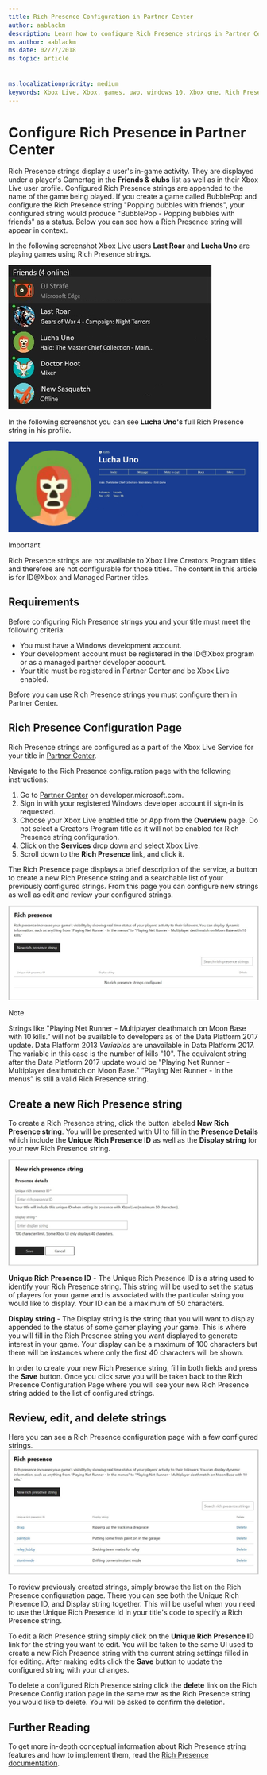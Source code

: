```yaml
---
title: Rich Presence Configuration in Partner Center
author: aablackm
description: Learn how to configure Rich Presence strings in Partner Center
ms.author: aablackm
ms.date: 02/27/2018
ms.topic: article


ms.localizationpriority: medium
keywords: Xbox Live, Xbox, games, uwp, windows 10, Xbox one, Rich Presence strings, Partner Center
---
```


# Configure Rich Presence in Partner Center

Rich Presence strings display a user's in-game activity. They are displayed under a player's Gamertag in the **Friends & clubs** list as well as in their Xbox Live user profile. Configured Rich Presence strings are appended to the name of the game being played. If you create a game called BubblePop and configure the Rich Presence string "Popping bubbles with friends", your configured string would produce "BubblePop - Popping bubbles with friends" as a status. Below you can see how a Rich Presence string will appear in context.

In the following screenshot Xbox Live users **Last Roar** and **Lucha Uno** are playing games using Rich Presence strings.

![Friends List Example](../../images/rich_presence/RichPresence_FriendsList_Screen.jpg)

In the following screenshot you can see **Lucha Uno's** full Rich Presence string in his profile.

![Profile Example](../../images/rich_presence/RichPresence_Config_ProfileScreen.jpg)

> [!IMPORTANT]
> Rich Presence strings are not available to Xbox Live Creators Program titles and therefore are not configurable for those titles. The content in this article is for ID@Xbox and Managed Partner titles.

## Requirements

Before configuring Rich Presence strings you and your title must meet the following criteria:

- You must have a Windows development account.
- Your development account must be registered in the ID@Xbox program or as a managed partner developer account.
- Your title must be registered in Partner Center and be Xbox Live enabled.

Before you can use Rich Presence strings you must configure them in Partner Center.

## Rich Presence Configuration Page

Rich Presence strings are configured as a part of the Xbox Live Service for your title in [Partner Center](https://partner.microsoft.com/dashboard).

Navigate to the Rich Presence configuration page with the following instructions:

1. Go to [Partner Center](https://partner.microsoft.com/dashboard) on developer.microsoft.com.
2. Sign in with your registered Windows developer account if sign-in is requested.
3. Choose your Xbox Live enabled title or App from the **Overview** page. Do not select a Creators Program title as it will not be enabled for Rich Presence string configuration.
4. Click on the **Services** drop down and select Xbox Live.
5. Scroll down to the **Rich Presence** link, and click it.

The Rich Presence page displays a brief description of the service, a button to create a new Rich Presence string and a searchable list of your previously configured strings. From this page you can configure new strings as well as edit and review your configured strings.

![Example Rich Presence string Config Page](../../images/rich_presence/RichPresence_ConfigPage_New.JPG)

> [!NOTE]
> Strings like "Playing Net Runner - Multiplayer deathmatch on Moon Base with 10 kills.” will not be available to developers as of the Data Platform 2017 update. Data Platform 2013 *Variables* are unavailable in Data Platform 2017. The variable in this case is the number of kills "10". The equivalent string after the Data Platform 2017 update would be "Playing Net Runner - Multiplayer deathmatch on Moon Base." “Playing Net Runner - In the menus” is still a valid Rich Presence string.

## Create a new Rich Presence string

To create a Rich Presence string, click the button labeled **New Rich Presence string**. You will be presented with UI to fill in the **Presence Details** which include the **Unique Rich Presence ID** as well as the **Display string** for your new Rich Presence string.

![new Rich Presence string UI](../../images/rich_presence/RichPresence_Config_NewString.JPG)

**Unique Rich Presence ID** - The Unique Rich Presence ID is a string used to identify your Rich Presence string. This string will be used to set the status of players for your game and is associated with the particular string you would like to display. Your ID can be a maximum of 50 characters.

**Display string** - The Display string is the string that you will want to display appended to the status of some gamer playing your game. This is where you will fill in the Rich Presence string you want displayed to generate interest in your game. Your display can be a maximum of 100 characters but there will be instances where only the first 40 characters will be shown.

In order to create your new Rich Presence string, fill in both fields and press the **Save** button.
Once you click save you will be taken back to the Rich Presence Configuration Page where you will see your new Rich Presence string added to the list of configured strings.

## Review, edit, and delete strings

Here you can see a Rich Presence configuration page with a few configured strings.
![Rich Presence Page Configured Example](../../images/rich_presence/RichPresence_ConfigPage_Configured.JPG)

To review previously created strings, simply browse the list on the Rich Presence configuration page. There you can see both the Unique Rich Presence ID, and Display string together. This will be useful when you need to use the Unique Rich Presence Id in your title's code to specify a Rich Presence string.

To edit a Rich Presence string simply click on the **Unique Rich Presence ID** link for the string you want to edit. You will be taken to the same UI used to create a new Rich Presence string with the current string settings filled in for editing. After making edits click the **Save** button to update the configured string with your changes.

To delete a configured Rich Presence string click the **delete** link on the Rich Presence Configuration page in the same row as the Rich Presence string you would like to delete. You will be asked to confirm the deletion.

## Further Reading

To get more in-depth conceptual information about Rich Presence string features and how to implement them, read the [Rich Presence documentation](https://docs.microsoft.com/en-us/windows/uwp/xbox-live/social-platform/rich-presence-strings/rich-presence-strings-overview).